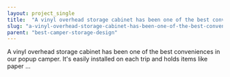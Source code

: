 ```yaml
---
layout: project_single
title:  "A vinyl overhead storage cabinet has been one of the best conveniences in our popup camper. It's easily installed on each trip and holds items like paper ..."
slug: "a-vinyl-overhead-storage-cabinet-has-been-one-of-the-best-conveniences-in-our-popup"
parent: "best-camper-storage-design"
---
```

A vinyl overhead storage cabinet has been one of the best conveniences in our popup camper. It's easily installed on each trip and holds items like paper ...